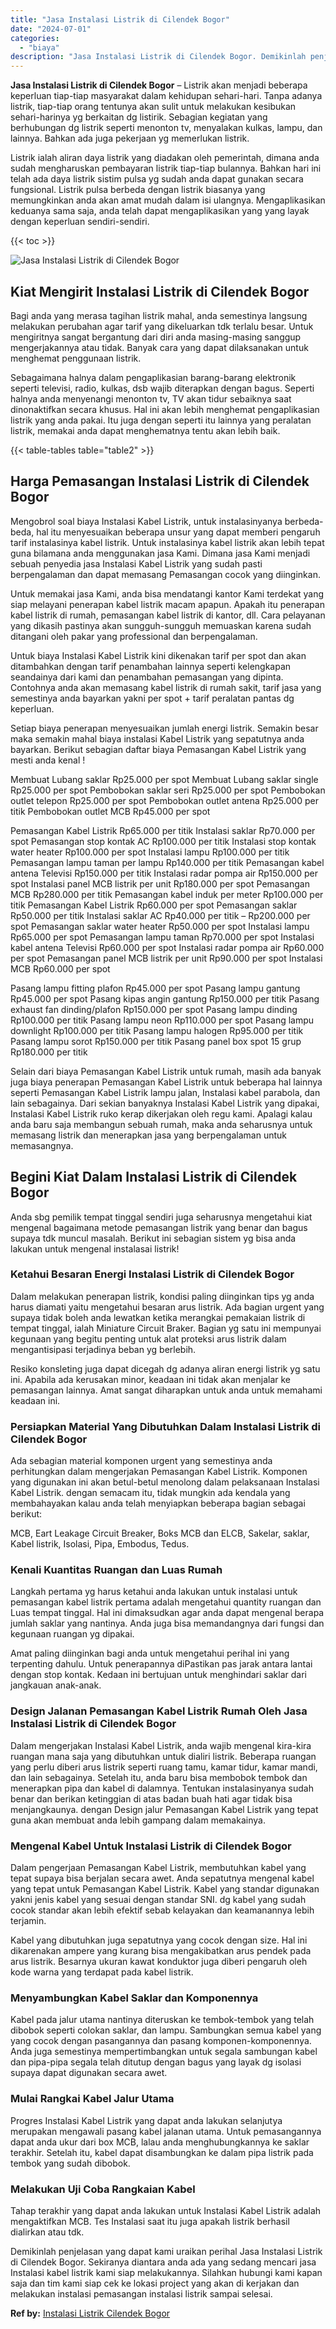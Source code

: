 ```yaml
---
title: "Jasa Instalasi Listrik di Cilendek Bogor"
date: "2024-07-01"
categories: 
  - "biaya"
description: "Jasa Instalasi Listrik di Cilendek Bogor. Demikinlah penjelasan yang dapat kami uraikan perihal Jasa Instalasi Listrik di Cilendek Bogor. Sekiranya diantara..."
---
```


**Jasa Instalasi Listrik di Cilendek Bogor** – Listrik akan menjadi beberapa keperluan tiap-tiap masyarakat dalam kehidupan sehari-hari. Tanpa adanya listrik, tiap-tiap orang tentunya akan sulit untuk melakukan kesibukan sehari-harinya yg berkaitan dg listirik. Sebagian kegiatan yang berhubungan dg listrik seperti menonton tv, menyalakan kulkas, lampu, dan lainnya. Bahkan ada juga pekerjaan yg memerlukan listrik.

Listrik ialah aliran daya listrik yang diadakan oleh pemerintah, dimana anda sudah mengharuskan pembayaran listrik tiap-tiap bulannya. Bahkan hari ini telah ada daya listrik sistim pulsa yg sudah anda dapat gunakan secara fungsional. Listrik pulsa berbeda dengan listrik biasanya yang memungkinkan anda akan amat mudah dalam isi ulangnya. Mengaplikasikan keduanya sama saja, anda telah dapat mengaplikasikan yang yang layak dengan keperluan sendiri-sendiri.

{{< toc >}}

![Jasa Instalasi Listrik di Cilendek Bogor](/images/instalasi-listrik-murah28.png)

## Kiat Mengirit Instalasi Listrik di Cilendek Bogor

Bagi anda yang merasa tagihan listrik mahal, anda semestinya langsung melakukan perubahan agar tarif yang dikeluarkan tdk terlalu besar. Untuk mengiritnya sangat bergantung dari diri anda masing-masing sanggup mengerjakannya atau tidak. Banyak cara yang dapat dilaksanakan untuk menghemat penggunaan listrik.

Sebagaimana halnya dalam pengaplikasian barang-barang elektronik seperti televisi, radio, kulkas, dsb wajib diterapkan dengan bagus. Seperti halnya anda menyenangi menonton tv, TV akan tidur sebaiknya saat dinonaktifkan secara khusus. Hal ini akan lebih menghemat pengaplikasian listrik yang anda pakai. Itu juga dengan seperti itu lainnya yang peralatan listrik, memakai anda dapat menghematnya tentu akan lebih baik.

{{< table-tables table="table2" >}}

## Harga Pemasangan Instalasi Listrik di Cilendek Bogor

Mengobrol soal biaya Instalasi Kabel Listrik, untuk instalasinyanya berbeda-beda, hal itu menyesuaikan beberapa unsur yang dapat memberi pengaruh tarif instalasinya kabel listrik. Untuk instalasinya kabel listrik akan lebih tepat guna bilamana anda menggunakan jasa Kami. Dimana jasa Kami menjadi sebuah penyedia jasa Instalasi Kabel Listrik yang sudah pasti berpengalaman dan dapat memasang Pemasangan cocok yang diinginkan.

Untuk memakai jasa Kami, anda bisa mendatangi kantor Kami terdekat yang siap melayani penerapan kabel listrik macam apapun. Apakah itu penerapan kabel listrik di rumah, pemasangan kabel listrik di kantor, dll. Cara pelayanan yang dikasih pastinya akan sungguh-sungguh memuaskan karena sudah ditangani oleh pakar yang professional dan berpengalaman.

Untuk biaya Instalasi Kabel Listrik kini dikenakan tarif per spot dan akan ditambahkan dengan tarif penambahan lainnya seperti kelengkapan seandainya dari kami dan penambahan pemasangan yang dipinta. Contohnya anda akan memasang kabel listrik di rumah sakit, tarif jasa yang semestinya anda bayarkan yakni per spot + tarif peralatan pantas dg keperluan.

Setiap biaya penerapan menyesuaikan jumlah energi listrik. Semakin besar maka semakin mahal biaya instalasi Kabel Listrik yang sepatutnya anda bayarkan. Berikut sebagian daftar biaya Pemasangan Kabel Listrik yang mesti anda kenal !

Membuat Lubang saklar Rp25.000 per spot Membuat Lubang saklar single Rp25.000 per spot Pembobokan saklar seri Rp25.000 per spot Pembobokan outlet telepon Rp25.000 per spot Pembobokan outlet antena Rp25.000 per titik Pembobokan outlet MCB Rp45.000 per spot

Pemasangan Kabel Listrik Rp65.000 per titik Instalasi saklar Rp70.000 per spot Pemasangan stop kontak AC Rp100.000 per titik Instalasi stop kontak water heater Rp100.000 per spot Instalasi lampu Rp100.000 per titik Pemasangan lampu taman per lampu Rp140.000 per titik Pemasangan kabel antena Televisi Rp150.000 per titik Instalasi radar pompa air Rp150.000 per spot Instalasi panel MCB listrik per unit Rp180.000 per spot Pemasangan MCB Rp280.000 per titik Pemasangan kabel induk per meter Rp100.000 per titik Pemasangan Kabel Listrik Rp60.000 per spot Pemasangan saklar Rp50.000 per titik Instalasi saklar AC Rp40.000 per titik – Rp200.000 per spot Pemasangan saklar water heater Rp50.000 per spot Instalasi lampu Rp65.000 per spot Pemasangan lampu taman Rp70.000 per spot Instalasi kabel antena Televisi Rp60.000 per spot Instalasi radar pompa air Rp60.000 per spot Pemasangan panel MCB listrik per unit Rp90.000 per spot Instalasi MCB Rp60.000 per spot

Pasang lampu fitting plafon Rp45.000 per spot Pasang lampu gantung Rp45.000 per spot Pasang kipas angin gantung Rp150.000 per titik Pasang exhaust fan dinding/plafon Rp150.000 per spot Pasang lampu dinding Rp100.000 per titik Pasang lampu neon Rp110.000 per spot Pasang lampu downlight Rp100.000 per titik Pasang lampu halogen Rp95.000 per titik Pasang lampu sorot Rp150.000 per titik Pasang panel box spot 15 grup Rp180.000 per titik

Selain dari biaya Pemasangan Kabel Listrik untuk rumah, masih ada banyak juga biaya penerapan Pemasangan Kabel Listrik untuk beberapa hal lainnya seperti Pemasangan Kabel Listrik lampu jalan, Instalasi kabel parabola, dan lain sebagainya. Dari sekian banyaknya Instalasi Kabel Listrik yang dipakai, Instalasi Kabel Listrik ruko kerap dikerjakan oleh regu kami. Apalagi kalau anda baru saja membangun sebuah rumah, maka anda seharusnya untuk memasang listrik dan menerapkan jasa yang berpengalaman untuk memasangnya.

## Begini Kiat Dalam Instalasi Listrik di Cilendek Bogor


Anda sbg pemilik tempat tinggal sendiri juga seharusnya mengetahui kiat mengenal bagaimana metode pemasangan listrik yang benar dan bagus supaya tdk muncul masalah. Berikut ini sebagian sistem yg bisa anda lakukan untuk mengenal instalasai listrik!

### Ketahui Besaran Energi Instalasi Listrik di Cilendek Bogor

Dalam melakukan penerapan listrik, kondisi paling diinginkan tips yg anda harus diamati yaitu mengetahui besaran arus listrik. Ada bagian urgent yang supaya tidak boleh anda lewatkan ketika merangkai pemakaian listrik di tempat tinggal, ialah Miniature Circuit Braker. Bagian yg satu ini mempunyai kegunaan yang begitu penting untuk alat proteksi arus listrik dalam mengantisipasi terjadinya beban yg berlebih.

Resiko konsleting juga dapat dicegah dg adanya aliran energi listrik yg satu ini. Apabila ada kerusakan minor, keadaan ini tidak akan menjalar ke pemasangan lainnya. Amat sangat diharapkan untuk anda untuk memahami keadaan ini.

### Persiapkan Material Yang Dibutuhkan Dalam Instalasi Listrik di Cilendek Bogor

Ada sebagian material komponen urgent yang semestinya anda perhitungkan dalam mengerjakan Pemasangan Kabel Listrik. Komponen yang digunakan ini akan betul-betul menolong dalam pelaksanaan Instalasi Kabel Listrik. dengan semacam itu, tidak mungkin ada kendala yang membahayakan kalau anda telah menyiapkan beberapa bagian sebagai berikut:

MCB, Eart Leakage Circuit Breaker, Boks MCB dan ELCB, Sakelar, saklar, Kabel listrik, Isolasi, Pipa, Embodus, Tedus.

### Kenali Kuantitas Ruangan dan Luas Rumah

Langkah pertama yg harus ketahui anda lakukan untuk instalasi untuk pemasangan kabel listrik pertama adalah mengetahui quantity ruangan dan Luas tempat tinggal. Hal ini dimaksudkan agar anda dapat mengenal berapa jumlah saklar yang nantinya. Anda juga bisa memandangnya dari fungsi dan kegunaan ruangan yg dipakai.

Amat paling diinginkan bagi anda untuk mengetahui perihal ini yang terpenting dahulu. Untuk penerapannya diPastikan pas jarak antara lantai dengan stop kontak. Kedaan ini bertujuan untuk menghindari saklar dari jangkauan anak-anak.

### Design Jalanan Pemasangan Kabel Listrik Rumah Oleh Jasa Instalasi Listrik di Cilendek Bogor

Dalam mengerjakan Instalasi Kabel Listrik, anda wajib mengenal kira-kira ruangan mana saja yang dibutuhkan untuk dialiri listrik. Beberapa ruangan yang perlu diberi arus listrik seperti ruang tamu, kamar tidur, kamar mandi, dan lain sebagainya. Setelah itu, anda baru bisa membobok tembok dan menerapkan pipa dan kabel di dalamnya. Tentukan instalasinyanya sudah benar dan berikan ketinggian di atas badan buah hati agar tidak bisa menjangkaunya. dengan Design jalur Pemasangan Kabel Listrik yang tepat guna akan membuat anda lebih gampang dalam memakainya.

### Mengenal Kabel Untuk Instalasi Listrik di Cilendek Bogor

Dalam pengerjaan Pemasangan Kabel Listrik, membutuhkan kabel yang tepat supaya bisa berjalan secara awet. Anda sepatutnya mengenal kabel yang tepat untuk Pemasangan Kabel Listrik. Kabel yang standar digunakan yakni jenis kabel yang sesuai dengan standar SNI. dg kabel yang sudah cocok standar akan lebih efektif sebab kelayakan dan keamanannya lebih terjamin.

Kabel yang dibutuhkan juga sepatutnya yang cocok dengan size. Hal ini dikarenakan ampere yang kurang bisa mengakibatkan arus pendek pada arus listrik. Besarnya ukuran kawat konduktor juga diberi pengaruh oleh kode warna yang terdapat pada kabel listrik.

### Menyambungkan Kabel Saklar dan Komponennya

Kabel pada jalur utama nantinya diteruskan ke tembok-tembok yang telah dibobok seperti colokan saklar, dan lampu. Sambungkan semua kabel yang yang cocok dengan pasangannya dan pasang komponen-komponennya. Anda juga semestinya mempertimbangkan untuk segala sambungan kabel dan pipa-pipa segala telah ditutup dengan bagus yang layak dg isolasi supaya dapat digunakan secara awet.

### Mulai Rangkai Kabel Jalur Utama

Progres Instalasi Kabel Listrik yang dapat anda lakukan selanjutya merupakan mengawali pasang kabel jalanan utama. Untuk pemasangannya dapat anda ukur dari box MCB, lalau anda menghubungkannya ke saklar terakhir. Setelah itu, kabel dapat disambungkan ke dalam pipa listrik pada tembok yang sudah dibobok.

### Melakukan Uji Coba Rangkaian Kabel

Tahap terakhir yang dapat anda lakukan untuk Instalasi Kabel Listrik adalah mengaktifkan MCB. Tes Instalasi saat itu juga apakah listrik berhasil dialirkan atau tdk.

Demikinlah penjelasan yang dapat kami uraikan perihal Jasa Instalasi Listrik di Cilendek Bogor. Sekiranya diantara anda ada yang sedang mencari jasa Instalasi kabel listrik kami siap melakukannya. Silahkan hubungi kami kapan saja dan tim kami siap cek ke lokasi project yang akan di kerjakan dan melakukan instalasi pemasangan instalasi listrik sampai selesai.

**Ref by:** [Instalasi Listrik Cilendek Bogor](https://id.wikipedia.org/wiki/Instalasi)
